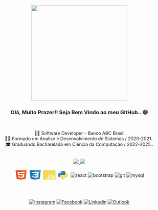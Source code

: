 <div align="center">
<img height="300" width="300" src="https://user-images.githubusercontent.com/83286306/146118988-88b5af29-05ba-4a95-8bcf-63b4b0244a94.png">

### Olá, Muito Prazer!! Seja Bem Vindo ao meu GitHub.. 😄
 
 <br>
 
👨‍💻 Software Developer - Banco ABC Brasil <br>
👨‍🎓 Formado em Analise e Desenvolvimento de Sistemas / 2020-2021.. <br>
🎓 Graduando Bacharelado em Ciência da Computação / 2022-2025..
 

<br>

<div>
  <a href="https://github.com/DeveloperMatheus97">
  <img height = "140em" src = "https://github-readme-stats.vercel.app/api?username=DeveloperMatheus97&show_icons=true&theme=react&include_all_commits=true&count_private=true"/>
  <img height = "140em" src = "https://github-readme-stats.vercel.app/api/top-langs/?username=DeveloperMatheus97&layout=compact&langs_count=7&theme=react"/>
</div>

<br>

<div style="display: inline-block">
  <img align="center" height="30" width="40" alt="html" src="https://raw.githubusercontent.com/devicons/devicon/master/icons/html5/html5-original.svg"/>
  <img align="center" height="30" width="40" alt="css" src="https://raw.githubusercontent.com/devicons/devicon/master/icons/css3/css3-original.svg"/>
  <img align="center" height="30" width="40" alt="JavaScript" src="https://raw.githubusercontent.com/devicons/devicon/master/icons/javascript/javascript-plain.svg"/>
  <img align="center" height="30" width="40" alt="python" src="https://raw.githubusercontent.com/devicons/devicon/master/icons/python/python-original.svg"/>
  <img align="center" height="30" width="40" alt="react" src = "https://icongr.am/devicon/react-original.svg?size=128&color=currentColor"/>
  <img align="center" height="30" width="40" alt="bootstrap" src = "https://icongr.am/devicon/bootstrap-plain.svg?size=128&color=8402ca"/>
  <img align="center" height="30" width="40" alt="git" src = "https://icongr.am/devicon/git-original.svg?size=128&color=8402ca"/>
  <img align="center" height="30" width="40" alt="mysql" src = "https://icongr.am/devicon/mysql-original.svg?size=128&color=8402ca"/>
</div>

##
<br>

[![Instagram](https://img.shields.io/badge/Instagram-E4405F?style=for-the-badge&logo=instagram&logoColor=white)](https://www.instagram.com/matheuscomth__/)
[![Facebook](https://img.shields.io/badge/Facebook-1877F2?style=for-the-badge&logo=facebook&logoColor=white)](https://www.facebook.com/profile.php?id=100042428267343)
[![Linkedin](https://img.shields.io/badge/LinkedIn-0077B5?style=for-the-badge&logo=linkedin&logoColor=white)](https://www.linkedin.com/in/matheus-caitano-s/)
[![Outlook](https://img.shields.io/badge/Microsoft_Outlook-0078D4?style=for-the-badge&logo=microsoft-outlook&logoColor=white)](matheuscaitanosouza18@outlook.com)
